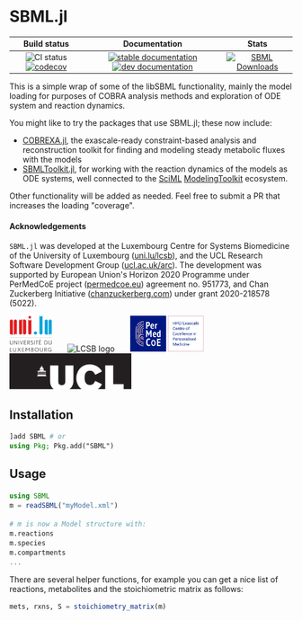 # SBML.jl

| Build status | Documentation | Stats |
|:---:|:---:|:---:|
| ![CI status](https://github.com/LCSB-BioCore/SBML.jl/workflows/CI/badge.svg?branch=master) [![codecov](https://codecov.io/gh/LCSB-BioCore/SBML.jl/branch/master/graph/badge.svg?token=eJehiv1yWs)](https://codecov.io/gh/LCSB-BioCore/SBML.jl) | [![stable documentation](https://img.shields.io/badge/docs-stable-blue)](https://lcsb-biocore.github.io/SBML.jl/stable) [![dev documentation](https://img.shields.io/badge/docs-dev-cyan)](https://lcsb-biocore.github.io/SBML.jl/dev) | [![SBML Downloads](https://shields.io/endpoint?url=https://pkgs.genieframework.com/api/v1/badge/SBML)](https://pkgs.genieframework.com?packages=SBML) |


This is a simple wrap of some of the libSBML functionality, mainly the model loading for purposes of COBRA analysis methods and exploration of ODE system and reaction dynamics.

You might like to try the packages that use SBML.jl; these now include:

- [COBREXA.jl](https://github.com/LCSB-BioCore/COBREXA.jl), the exascale-ready
  constraint-based analysis and reconstruction toolkit for finding and modeling
  steady metabolic fluxes with the models
- [SBMLToolkit.jl](https://github.com/SciML/SBMLToolkit.jl), for working with
  the reaction dynamics of the models as ODE systems, well connected to the
  [SciML](https://github.com/SciML)
  [ModelingToolkit](https://github.com/SciML/ModelingToolkit.jl) ecosystem.

Other functionality will be added as needed. Feel free to submit a PR that increases the loading "coverage".

#### Acknowledgements

`SBML.jl` was developed at the Luxembourg Centre for Systems Biomedicine of the
University of Luxembourg ([uni.lu/lcsb](https://www.uni.lu/lcsb)), and the UCL
Research Software Development Group
([ucl.ac.uk/arc](https://www.ucl.ac.uk/arc)). The development was supported by
European Union's Horizon 2020 Programme under PerMedCoE project
([permedcoe.eu](https://www.permedcoe.eu/)) agreement no.  951773, and Chan
Zuckerberg Initiative ([chanzuckerberg.com](https://chanzuckerberg.com/)) under
grant 2020-218578 (5022).

<img src="docs/src/assets/unilu.svg" alt="Uni.lu logo" height="64px">   <img src="docs/src/assets/lcsb.svg" alt="LCSB logo" height="64px">   <img src="docs/src/assets/permedcoe.svg" alt="PerMedCoE logo" height="64px">   <img src="docs/src/assets/ucl.svg" alt="UCL logo" height="64px">

## Installation

```julia
]add SBML # or
using Pkg; Pkg.add("SBML")
```

## Usage

```julia
using SBML
m = readSBML("myModel.xml")

# m is now a Model structure with:
m.reactions
m.species
m.compartments
...
```

There are several helper functions, for example you can get a nice list of reactions, metabolites and the stoichiometric matrix as follows:

```julia
mets, rxns, S = stoichiometry_matrix(m)
```
